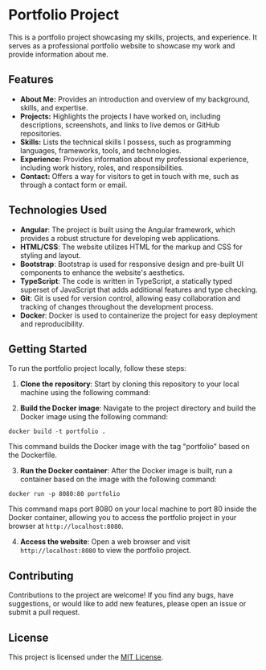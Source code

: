 # Portfolio Project

This is a portfolio project showcasing my skills, projects, and experience. It serves as a professional portfolio website to showcase my work and provide information about me.

## Features

- **About Me:** Provides an introduction and overview of my background, skills, and expertise.
- **Projects:** Highlights the projects I have worked on, including descriptions, screenshots, and links to live demos or GitHub repositories.
- **Skills:** Lists the technical skills I possess, such as programming languages, frameworks, tools, and technologies.
- **Experience:** Provides information about my professional experience, including work history, roles, and responsibilities.
- **Contact:** Offers a way for visitors to get in touch with me, such as through a contact form or email.

## Technologies Used

- **Angular**: The project is built using the Angular framework, which provides a robust structure for developing web applications.
- **HTML/CSS**: The website utilizes HTML for the markup and CSS for styling and layout.
- **Bootstrap**: Bootstrap is used for responsive design and pre-built UI components to enhance the website's aesthetics.
- **TypeScript**: The code is written in TypeScript, a statically typed superset of JavaScript that adds additional features and type checking.
- **Git**: Git is used for version control, allowing easy collaboration and tracking of changes throughout the development process.
- **Docker**: Docker is used to containerize the project for easy deployment and reproducibility.

## Getting Started

To run the portfolio project locally, follow these steps:

1. **Clone the repository**: Start by cloning this repository to your local machine using the following command:

2. **Build the Docker image**: Navigate to the project directory and build the Docker image using the following command:

`docker build -t portfolio .`

This command builds the Docker image with the tag "portfolio" based on the Dockerfile.

3. **Run the Docker container**: After the Docker image is built, run a container based on the image with the following command:

`docker run -p 8080:80 portfolio`

This command maps port 8080 on your local machine to port 80 inside the Docker container, allowing you to access the portfolio project in your browser at `http://localhost:8080`.

4. **Access the website**: Open a web browser and visit `http://localhost:8080` to view the portfolio project.


## Contributing

Contributions to the project are welcome! If you find any bugs, have suggestions, or would like to add new features, please open an issue or submit a pull request.

## License

This project is licensed under the [MIT License](LICENSE.md).



